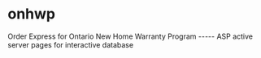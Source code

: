 # onhwp
Order Express for Ontario New Home Warranty Program
----- ASP active server pages for interactive database 
